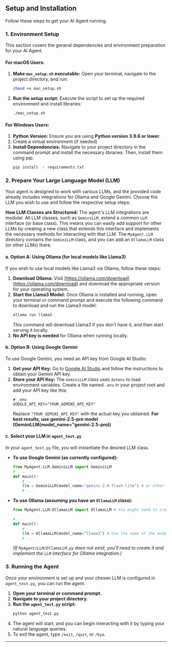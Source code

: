 ## Setup and Installation

Follow these steps to get your AI Agent running.

### 1. Environment Setup

This section covers the general dependencies and environment preparation for your AI Agent.

#### For macOS Users:

1.  **Make `mac_setup.sh` executable:** Open your terminal, navigate to the project directory, and run:
    ```bash
    chmod +x mac_setup.sh
    ```
2.  **Run the setup script:** Execute the script to set up the required environment and install libraries:
    ```bash
    ./mac_setup.sh
    ```

#### For Windows Users:

1.  **Python Version:** Ensure you are using **Python version 3.9.6 or lower**.
2.  Create a virtual environment (if needed)
3.  **Install Dependencies:** Navigate to your project directory in the command prompt and install the necessary libraries:
    Then, install them using pip:
    ```bash
    pip install -r requirements.txt
    ```

### 2. Prepare Your Large Language Model (LLM)

Your agent is designed to work with various LLMs, and the provided code already includes integrations for Ollama and Google Gemini. Choose the LLM you wish to use and follow the respective setup steps:

**How LLM Classes are Structured:**
The agent's LLM integrations are modular. All LLM classes, such as `GeminiLLM`, extend a common `LLM` interface (or base class). This means you can easily add support for other LLMs by creating a new class that extends this interface and implements the necessary methods for interacting with that LLM. The `MyAgent.LLM` directory contains the `GeminiLLM` class, and you can add an `OllamaLLM` class (or other LLMs) there.

#### a. Option A: Using Ollama (for local models like Llama3)

If you wish to use local models like Llama3 via Ollama, follow these steps:

1.  **Download Ollama:** Visit [https://ollama.com/download](https://ollama.com/download) and download the appropriate version for your operating system.
2.  **Start the Llama3 Model:** Once Ollama is installed and running, open your terminal or command prompt and execute the following command to download and run the Llama3 model:
    ```bash
    ollama run llama3
    ```
    This command will download Llama3 if you don't have it, and then start serving it locally.
3.  **No API key is needed** for Ollama when running locally.

#### b. Option B: Using Google Gemini

To use Google Gemini, you need an API key from Google AI Studio:

1.  **Get your API Key:** Go to [Google AI Studio](https://aistudio.google.com/) and follow the instructions to obtain your Gemini API key.
2.  **Store your API Key:** The `GeminiLLM` class uses `dotenv` to load environment variables. Create a file named `.env` in your project root and add your API key like this:
    ```
    # .env
    GOOGLE_API_KEY="YOUR_GEMINI_API_KEY"
    ```
    Replace `"YOUR_GEMINI_API_KEY"` with the actual key you obtained.
    **For best results, use gemini-2.5-pro model (GeminiLLM(model_name="gemini-2.5-pro))**

#### c. Select your LLM in `agent_test.py`

In your `agent_test.py` file, you will instantiate the desired LLM class.

* **To use Google Gemini (as currently configured):**
    ```python
    from MyAgent.LLM.GeminiLLM import GeminiLLM
    # ...
    def main():
        # ...
        llm = GeminiLLM(model_name="gemini-2.0-flash-lite") # or other Gemini models like "gemini-1.5-flash"
        # ...
    ```

* **To use Ollama (assuming you have an `OllamaLLM` class):**
    ```python
    from MyAgent.LLM.OllamaLLM import OllamaLLM # You might need to create this file/class

    # ...
    def main():
        # ...
        llm = OllamaLLM(model_name="llama3") # Use the name of the model you ran via ollama
        # ...
    ```
    *(If `MyAgent/LLM/OllamaLLM.py` does not exist, you'll need to create it and implement the `LLM` interface for Ollama integration.)*

### 3. Running the Agent

Once your environment is set up and your chosen LLM is configured in `agent_test.py`, you can run the agent.

1.  **Open your terminal or command prompt.**
2.  **Navigate to your project directory.**
3.  **Run the `agent_test.py` script:**
    ```bash
    python agent_test.py
    ```
4.  The agent will start, and you can begin interacting with it by typing your natural language queries.
5.  To exit the agent, type `/exit`, `/quit`, or `/bye`.

---
